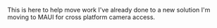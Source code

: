 This is here to help move work I've already done to a new solution
I'm moving to MAUI for cross platform camera access.
